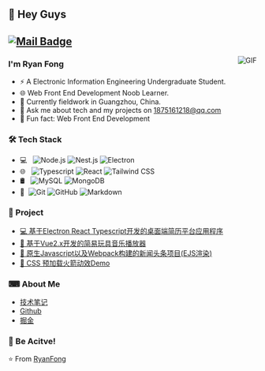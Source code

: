 ## 👋 Hey Guys 
[![Mail Badge](https://img.shields.io/badge/-cole0504cole@gmail.com-c14438?style=flat&logo=Gmail&logoColor=white&link=mailto:cole0504cole@gmail.com)](mailto:cole0504cole@gmail.com)
---
<img align="right" alt="GIF" src="https://raw.githubusercontent.com/JoeyBling/JoeyBling/master/pic/pusheencode.gif" />

### I'm Ryan Fong

- ⚡ A Electronic Information Engineering Undergraduate Student.
- 🌐 Web Front End Development Noob Learner.
- 🌱 Currently fieldwork in Guangzhou, China.
- 💬 Ask me about tech and my projects on [1875161218@qq.com](mailto:1875161218@qq.com)
- 🚀 Fun fact: Web Front End Development

### 🛠 Tech Stack

- 💻 &#160; ![Node.js](https://img.shields.io/badge/-Node.js-333333?style=flat&logo=node.js)
![Nest.js](https://img.shields.io/badge/-Nest.js-333333?style=flat&logo=nestjs&logoColor=E0234E)
![Electron](https://img.shields.io/badge/-Electron-333333?style=flat&logo=electron&logoColor=9EE9F8)
- 🌐 &#160; ![Typescript](https://img.shields.io/badge/-Typescript-333333?style=flat&logo=Typescript)
![React](https://img.shields.io/badge/-React-333333?style=flat&logo=react)
![Tailwind CSS](https://img.shields.io/badge/-tailwindcss-333333?style=flat&logo=tailwindcss)
- 🛢 &#160; ![MySQL](https://img.shields.io/badge/-MySQL-333333?style=flat&logo=mysql)
![MongoDB](https://img.shields.io/badge/-MongoDB-333333?style=flat&logo=mongodb)
- 🔧 &#160;![Git](https://img.shields.io/badge/-Git-333333?style=flat&logo=git)
![GitHub](https://img.shields.io/badge/-GitHub-333333?style=flat&logo=github)
![Markdown](https://img.shields.io/badge/-Markdown-333333?style=flat&logo=markdown)

### 📁 Project
- [💻 基于Electron React Typescript开发的桌面端简历平台应用程序](https://github.com/Leon0827/Electron-ResumeMook)
- [🎹 基于Vue2.x开发的简易玩具音乐播放器](https://github.com/Leon0827/ColdIce-Music-Player-By-Vue-2.x)
- [📰 原生Javascript以及Webpack构建的新闻头条项目(EJS渲染)](https://github.com/Leon0827/Javascript-ES6-Webpack-Kankan-News)
- [🚀 CSS 预加载火箭动效Demo](https://github.com/Leon0827/CSS-Rocket-PreLoading)

### ⌨ About Me
- [技术笔记](https://www.yuque.com/miumiu-9zilm/kb)
- [Github](https://github.com/Leon0827)
- [掘金](https://juejin.cn/user/1170302947568557)

### 💪 Be Acitve!

⭐️ From [RyanFong](https://github.com/Leon0827)
